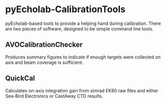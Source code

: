 # pyEcholab-CalibrationTools
pyEcholab-based tools to provide a helping hand during calibration. There are two pieces of software, designed to be simple command line tools.

## AVOCalibrationChecker
Produces summary figures to indicate if enough targets were collected on axis and beam coverage is sufficient.

## QuickCal
Calculates on-axis integration gain from simrad EK80 raw files and either Sea-Bird Electronics or CastAway CTD results.  
